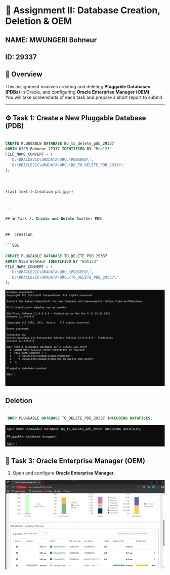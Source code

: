 # 📘 Assignment II: Database Creation, Deletion & OEM

## NAME: MWUNGERI Bohneur

## ID: 29337

## 🧩 Overview

This assignment involves creating and deleting **Pluggable Databases (PDBs)** in Oracle, and configuring **Oracle Enterprise Manager (OEM)**.  
You will take screenshots of each task and prepare a short report to submit.

---

## ⚙️ Task 1: Create a New Pluggable Database (PDB)


```SQL

CREATE PLUGGABLE DATABASE Bo_to_delete_pdb_29337
ADMIN USER Bohneur_27337 IDENTIFIED BY "Boh123"
FILE_NAME_CONVERT = (
  'D:\ORACLE21C\ORADATA\ORCL\PDBSEED\',
  'D:\ORACLE21C\ORADATA\ORCL\BO_TO_DELETE_PDB_29337\'
);


   
![alt text](<Creation pd.jpg>)
    

---

## 🗑️ Task 2: Create and Delete Another PDB
 

##  Creation

```SQL

CREATE PLUGGABLE DATABASE TO_DELETE_PDB_29337
ADMIN USER Bohneur IDENTIFIED BY "Boh123"
FILE_NAME_CONVERT = (
  'D:\ORACLE21C\ORADATA\ORCL\PDBSEED\',
  'D:\ORACLE21C\ORADATA\ORCL\TO_DELETE_PDB_29337\'
);

```

![alt text](<Creation of del.jpg>)

 ## Deletion

```sql

 DROP PLUGGABLE DATABASE TO_DELETE_PDB_29337 INCLUDING DATAFILES;

 ```
   ![alt text](Deletion.jpg)






## 🧭 Task 3: Oracle Enterprise Manager (OEM)

1. Open and configure **Oracle Enterprise Manager**.

![alt text](OEM.jpg)
